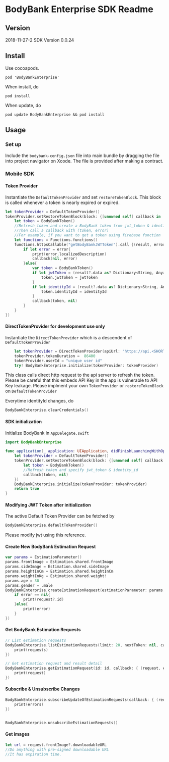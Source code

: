 # BodyBank Enterprise SDK Readme

## Version
2018-11-27-2
SDK Version 0.0.24

## Install
Use cocoapods.

```
pod 'BodyBankEnterprise'
```

When install, do
```
pod install
```

When update, do
```
pod update BodyBankEnterprise && pod install
```

## Usage


### Set up
Include the `bodybank-config.json` file into main bundle by dragging the file into project navigator on Xcode.
The file is provided after making a contract.

### Mobile SDK

#### Token Provider 
Instantiate the `DefaultTokenProvider` and set `restoreTokenBlock`.
This block is called whenever a token is nearly expired or expired.
```swift
let tokenProvider = DefaultTokenProvider()
tokenProvider.setRestoreTokenBlock(block: {[unowned self] callback in
    let token = BodyBankToken()
    //Refresh token and create a BodyBank token from jwt_token & identity_id
    //Then call a callback with (token, error)
    //For example, if you want to get a token using firebase function
    let functions = Functions.functions()
    functions.httpsCallable("getBodyBankJWTToken").call {(result, error) in
        if let error = error{
            print(error.localizedDescription)
            callback(nil, error)
        }else{
            var token = BodyBankToken()
            if let jwtToken = (result?.data as? Dictionary<String, Any>)?["jwt_token"] as? String{
                token.jwtToken = jwtToken
            }
            if let identityId = (result?.data as? Dictionary<String, Any>)?["identity_id"] as? String{
                token.identityId = identityId
            }
            callback(token, nil)
        }
    }
})

```

#### DirectTokenProvider for development use only
Instantiate the `DirectTokenProvider` which is a descendent of `DefaultTokenProvider`

```swift
    let tokenProvider = DirectTokenProvider(apiUrl: "https://api.<SHORT IDENTIFIER>.enterprise.bodybank.com", apiKey: "API KEY")
    tokenProvider.tokenDuration =  86400
    tokenProvider.userId = "unique user id"
    try! BodyBankEnterprise.initialize(tokenProvider: tokenProvider)
```

This class calls direct http request to the api server to refresh the token.
Please be careful that this embeds API Key in the app is vulnerable to API Key leakage.
Please implment your own `TokenProvider` or `restoreTokenBlock` on `DefaultTokenProvider`

Everytime identityId changes, do
```swift
BodyBankEnterprise.clearCredentials()
```

#### SDK initialization

Initialize BodyBank in `AppDelegate.swift`

```swift
import BodyBankEnterprise

func application(_ application: UIApplication, didFinishLaunchingWithOptions launchOptions: [UIApplicationLaunchOptionsKey: Any]?) -> Bool{
    let tokenProvider = DefaultTokenProvider()
    tokenProvider.setRestoreTokenBlock(block: {[unowned self] callback in
        let token = BodyBankToken()
        //Refresh token and specify jwt_token & identity_id
        callback(token, nil)
    })
    BodyBankEnterprise.initialize(tokenProvider: tokenProvider)
    return true
}
```

#### Modifying JWT Token after initialization
The active Default Token Provider can be fetched by
```swift
BodyBankEnterprise.defaultTokenProvider()

```
Please modify jwt using this reference.

#### Create New BodyBank Estimation Request
```swift
var params = EstimationParameter()
params.frontImage = Estimation.shared.frontImage
params.sideImage = Estimation.shared.sideImage
params.heightInCm = Estimation.shared.heightInCm
params.weightInKg = Estimation.shared.weight!
params.age = 30
params.gender = .male
BodyBankEnterprise.createEstimationRequest(estimationParameter: params, callback: { (request, errors) in
    if error == nil{
        print(request?.id)
    }else{
        print(error)
    }
})
```
#### Get BodyBank Estimation Requests
```swift
// List estimation requests
BodyBankEnterprise.listEstimationRequests(limit: 20, nextToken: nil, callback: { (requests, nextToken, errors) in
    print(requests)
})

// Get estimation request and result detail
BodyBankEnterprise.getEstimationRequest(id: id, callback: { (request, errors) in
    print(request)
})

```

#### Subscribe & Unsubscribe Changes

```swift
BodyBankEnterprise.subscribeUpdateOfEstimationRequests(callback: { (request, errorss) in
    print(errors)
})


BodyBankEnterprise.unsubscribeEstimationRequests()

```

#### Get images
```swift
let url = request.frontImage?.downloadableURL
//Do anything with pre-signed downloadable URL
//It has expiration time.

```




